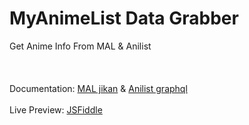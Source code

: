 # MyAnimeList Data Grabber
Get Anime Info From MAL & Anilist
</br>
</br>
</br>
</br>
Documentation: [MAL jikan](https://docs.api.jikan.moe) & [Anilist graphql](https://docs.anilist.co/guide/graphql/)
</br>
</br>
Live Preview: [JSFiddle](https://jsfiddle.net/RiseKuN/vn9p5jsc/1/)
